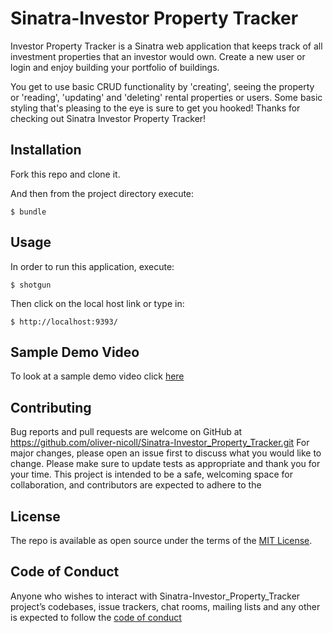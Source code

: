 # Sinatra-Investor Property Tracker

Investor Property Tracker is a Sinatra web application that keeps track of all investment properties that an investor would own. Create a new user or login and enjoy building your portfolio of buildings. 

You get to use basic CRUD functionality by 'creating', seeing the property or 'reading', 'updating' and 'deleting' rental properties or users. Some basic styling that's pleasing to the eye is sure to get you hooked! Thanks for checking out Sinatra Investor Property Tracker!

## Installation

Fork this repo and clone it.

And then from the project directory execute:

	$ bundle

## Usage

In order to run this application, execute:

	$ shotgun

Then click on the local host link or type in:

    $ http://localhost:9393/

## Sample Demo Video

To look at a sample demo video click [here](https://www.youtube.com/watch?v=FkUdx7uedaI)

## Contributing

Bug reports and pull requests are welcome on GitHub at https://github.com/oliver-nicoll/Sinatra-Investor_Property_Tracker.git
For major changes, please open an issue first to discuss what you would like to change.
Please make sure to update tests as appropriate and thank you for your time.
This project is intended to be a safe, welcoming space for collaboration, and contributors are expected to adhere to the 

## License

The repo is available as open source under the terms of the [MIT License](https://opensource.org/licenses/MIT).

## Code of Conduct

Anyone who wishes to interact with Sinatra-Investor_Property_Tracker project’s codebases, issue trackers, chat rooms,  mailing lists and any other is expected to follow the [code of conduct](https://www.contributor-covenant.org/version/2/0/code_of_conduct/)




    

